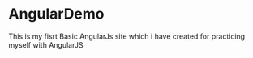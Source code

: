 # AngularDemo
This is my fisrt Basic AngularJs site which i have created for practicing myself with AngularJS 
